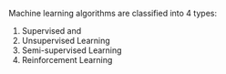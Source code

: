 Machine learning algorithms are classified into 4 types:

1. Supervised and
2. Unsupervised Learning
3. Semi-supervised Learning
4. Reinforcement Learning
